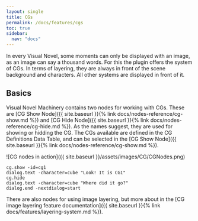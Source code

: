 ```yaml
---
layout: single
title: CGs
permalink: /docs/features/cgs
toc: true
sidebar:
  nav: "docs"
---
```




In every Visual Novel, some moments can only be displayed with an image, as an image can say a thousand words. For this the plugin offers the system of CGs. In terms of layering, they are always in front of the scene background and characters. All other systems are displayed in front of it.

## Basics

Visual Novel Machinery contains two nodes for working with CGs. These are [CG Show Node]({{ site.baseurl }}{% link docs/nodes-reference/cg-show.md %}) and [CG Hide Node]({{ site.baseurl }}{% link docs/nodes-reference/cg-hide.md %}). As the names suggest, they are used for showing or hidding the CG. The CGs available are defined in the CG Definitions Data Table, and can be selected in the [CG Show Node]({{ site.baseurl }}{% link docs/nodes-reference/cg-show.md %}).

![CG nodes in action]({{ site.baseurl }}/assets/images/CG/CGNodes.png)
```
cg.show -id=cg1
dialog.text -character=cube "Look! It is CG1"
cg.hide
dialog.text -character=cube "Where did it go?"
dialog.end -nextdialog=start
```

There are also nodes for using image layering, but more about in the [CG image layering feature documentation]({{ site.baseurl }}{% link docs/features/layering-system.md %}).